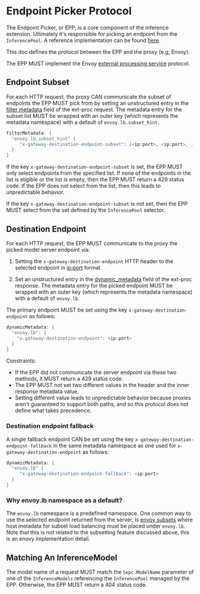 # Endpoint Picker Protocol

The Endpoint Picker, or EPP, is a core component of the inference extension. Ultimately it's
responsible for picking an endpoint from the `InferencePool`. A reference implementation can be
found [here](../../../pkg/epp/).

This doc defines the protocol between the EPP and the proxy (e.g, Envoy).

The EPP MUST implement the Envoy
[external processing service](https://www.envoyproxy.io/docs/envoy/latest/api-v3/service/ext_proc/v3/external_processor) protocol.

## Endpoint Subset
For each HTTP request, the proxy CAN communicate the subset of endpoints the EPP MUST pick from by setting an unstructured entry in the [filter metadata](https://github.com/envoyproxy/go-control-plane/blob/63a55395d7a39a8d43dcc7acc3d05e4cae7eb7a2/envoy/config/core/v3/base.pb.go#L819) field of the ext-proc request. The metadata entry for the subset list MUST be wrapped with an outer key (which represents the metadata namespace) with a default of `envoy.lb.subset_hint`.

```go
filterMetadata: {
  "envoy.lb.subset_hint" {
     "x-gateway-destination-endpoint-subset": [<ip:port>, <ip:port>, ...]
  }
}
```

If the key `x-gateway-destination-endpoint-subset` is set, the EPP MUST only select endpoints from the specified list. If none of the endpoints in the list is eligible or the list is empty, then the EPP MUST return a 429 status code. If the EPP does not select from the list, then this leads to unpredictable behavior.

If the key `x-gateway-destination-endpoint-subset` is not set, then the EPP MUST select from the set defined by the `InferencePool` selector.

## Destination Endpoint
For each HTTP request, the EPP MUST communicate to the proxy the picked model server endpoint via:

1. Setting the `x-gateway-destination-endpoint` HTTP header to the selected endpoint in <ip:port> format.

2. Set an unstructured entry in the [dynamic_metadata](https://github.com/envoyproxy/go-control-plane/blob/c19bf63a811c90bf9e02f8e0dc1dcef94931ebb4/envoy/service/ext_proc/v3/external_processor.pb.go#L320) field of the ext-proc response. The metadata entry for the picked endpoint MUST be wrapped with an outer key (which represents the metadata namespace) with a default of `envoy.lb`.

The primary endpoint MUST be set using the key `x-gateway-destination-endpoint` as follows:
```go
dynamicMetadata: {
  "envoy.lb": {
    "x-gateway-destination-endpoint": <ip:port>
  }
}
```

Constraints:
- If the EPP did not communicate the server endpoint via these two methods, it MUST return a 429 status code.
- The EPP MUST not set two different values in the header and the inner response metadata value. 
- Setting different value leads to unpredictable behavior because proxies aren't guaranteed to support both paths, and so this protocol does not define what takes precedence.

### Destination endpoint fallback
A single fallback endpoint CAN be set using the key `x-gateway-destination-endpoint-fallback` in the same metadata namespace as one used for `x-gateway-destination-endpoint` as follows:

```go
dynamicMetadata: {
  "envoy.lb" {
     "x-gateway-destination-endpoint-fallback": <ip:port>
  }
}
```

### Why envoy.lb namespace as a default? 
The `envoy.lb` namespace is a predefined namespace. One common way to use the selected endpoint returned from the server, is [envoy subsets](https://www.envoyproxy.io/docs/envoy/latest/intro/arch_overview/upstream/load_balancing/subsets)  where host metadata for subset load balancing must be placed under `envoy.lb`. Note that this is not related to the subsetting feature discussed above, this is an enovy implementation detail.

## Matching An InferenceModel
The model name of a request MUST match the `Sepc.ModelName` parameter of one of the `InferenceModels` referencing the `InferencePool` managed by the EPP. Otherwise, the EPP MUST return a 404 status code.
